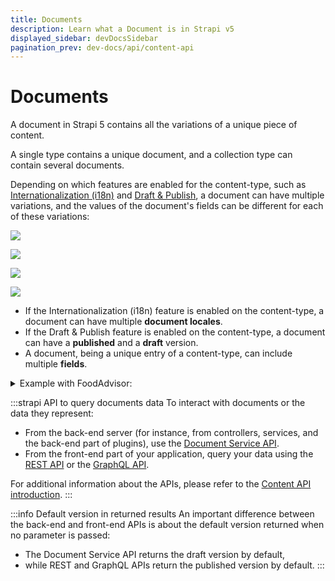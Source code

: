 ```yaml
---
title: Documents
description: Learn what a Document is in Strapi v5
displayed_sidebar: devDocsSidebar
pagination_prev: dev-docs/api/content-api
---
```


# Documents

A document in Strapi 5 contains all the variations of a unique piece of content.

A single type contains a unique document, and a collection type can contain several documents.

Depending on which features are enabled for the content-type, such as [Internationalization (i18n)](/user-docs/content-manager/translating-content) and [Draft & Publish](/user-docs/content-manager/saving-and-publishing-content), a document can have multiple variations, and the values of the document's fields can be different for each of these variations:

<Tabs>
<TabItem value="document-only" label="Neither i18n nor Draft & Publish enabled">

![](/img/assets/apis/document.png)

</TabItem>

<TabItem value="dandp-only" label="Only Draft & Publish enabled">

![](/img/assets/apis/document-d_and_p-only.png)

</TabItem>

<TabItem value="i18n-only" label="Only i18n enabled">

![](/img/assets/apis/document-i18n-only.png)

</TabItem>

<TabItem value="i18n-and-dandp" label="i18n + Draft & Publish enabled" default>

![](/img/assets/apis/document-i18n-d_and_p.png)

</TabItem>
</Tabs>

- If the Internationalization (i18n) feature is enabled on the content-type, a document can have multiple **document locales**.
- If the Draft & Publish feature is enabled on the content-type, a document can have a **published** and a **draft** version.
- A document, being a unique entry of a content-type, can include multiple **fields**.

<details>
<summary>Example with FoodAdvisor:</summary>

[FoodAdvisor](https://github.com/strapi/foodadvisor), Strapi's official demo application, is a website listing restaurants around the world. FoodAdvisor's content includes multiple content-types:

- The "Homepage" is a single type, so there's only one document for the homepage.
- "Restaurants" is a collection type, and each restaurant (i.e., each item from the collection type) is represented as a document in Strapi 5.
- The "Biscotte Restaurant" is one of the documents from the "Restaurants" collection type.<br/>Internationalization and Draft & Publish are both enabled for the "Biscotte Restaurant" content-type, so the document can include all of the following variations:
  - The "Biscotte Restaurant" has 3 document locales:
    - one for English,
    - one for French,
    - and one for Spanish.
  - Each of the document locales of the "Biscotte Restaurant" document can have:
    - a published version that can be seen on the website,
    - and a draft version with updates not ready to be published yet.
- The "Biscotte Restaurant" is a document from the "Restaurants" collection type, and like all documents from the same collection type, it includes multiple fields, such as the name of the restaurant, a short description, and opening hours.

</details>

:::strapi API to query documents data
To interact with documents or the data they represent:

  - From the back-end server (for instance, from controllers, services, and the back-end part of plugins), use the [Document Service API](/dev-docs/api/document-service).
  - From the front-end part of your application, query your data using the [REST API](/dev-docs/api/rest) or the [GraphQL API](/dev-docs/api/graphql).

For additional information about the APIs, please refer to the [Content API introduction](/dev-docs/api/content-api).
:::

:::info Default version in returned results
An important difference between the back-end and front-end APIs is about the default version returned when no parameter is passed:
- The Document Service API returns the draft version by default,
- while REST and GraphQL APIs return the published version by default.
:::
